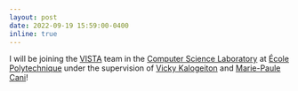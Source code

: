 ```yaml
---
layout: post
date: 2022-09-19 15:59:00-0400
inline: true
---
```


I will be joining the [VISTA](https://www.lix.polytechnique.fr/vista/) team in the [Computer Science Laboratory](https://www.lix.polytechnique.fr) at [École Polytechnique](https://www.polytechnique.edu/en) under the supervision of [Vicky Kalogeiton](https://vicky.kalogeiton.info) and [Marie-Paule Cani](https://www.lix.polytechnique.fr/geovic/members/marie-paule_cani/)!